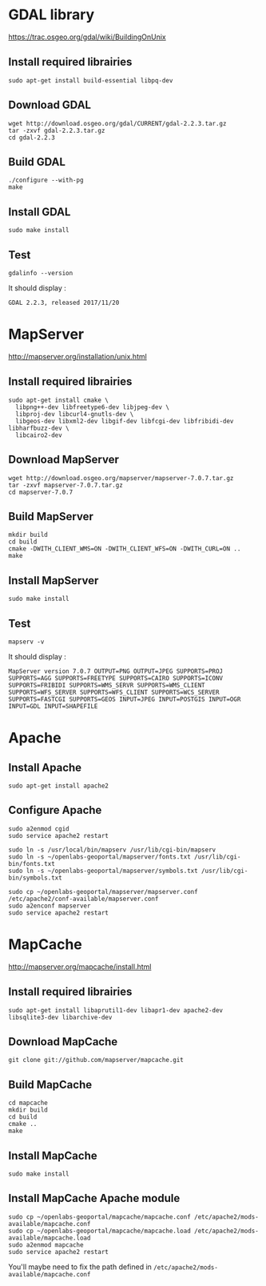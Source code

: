 # GDAL library

<https://trac.osgeo.org/gdal/wiki/BuildingOnUnix>

## Install required librairies

    sudo apt-get install build-essential libpq-dev

## Download GDAL

    wget http://download.osgeo.org/gdal/CURRENT/gdal-2.2.3.tar.gz
    tar -zxvf gdal-2.2.3.tar.gz
    cd gdal-2.2.3
    
## Build GDAL

    ./configure --with-pg
    make
    
## Install GDAL

    sudo make install
    
## Test

    gdalinfo --version
    
It should display :
    
    GDAL 2.2.3, released 2017/11/20

# MapServer

<http://mapserver.org/installation/unix.html>

## Install required librairies

    sudo apt-get install cmake \
      libpng++-dev libfreetype6-dev libjpeg-dev \
      libproj-dev libcurl4-gnutls-dev \
      libgeos-dev libxml2-dev libgif-dev libfcgi-dev libfribidi-dev libharfbuzz-dev \
      libcairo2-dev

## Download MapServer

    wget http://download.osgeo.org/mapserver/mapserver-7.0.7.tar.gz
    tar -zxvf mapserver-7.0.7.tar.gz
    cd mapserver-7.0.7
    
## Build MapServer

    mkdir build
    cd build
    cmake -DWITH_CLIENT_WMS=ON -DWITH_CLIENT_WFS=ON -DWITH_CURL=ON ..
    make

## Install MapServer

    sudo make install
    
## Test

    mapserv -v
    
It should display :

    MapServer version 7.0.7 OUTPUT=PNG OUTPUT=JPEG SUPPORTS=PROJ SUPPORTS=AGG SUPPORTS=FREETYPE SUPPORTS=CAIRO SUPPORTS=ICONV SUPPORTS=FRIBIDI SUPPORTS=WMS_SERVR SUPPORTS=WMS_CLIENT SUPPORTS=WFS_SERVER SUPPORTS=WFS_CLIENT SUPPORTS=WCS_SERVER SUPPORTS=FASTCGI SUPPORTS=GEOS INPUT=JPEG INPUT=POSTGIS INPUT=OGR INPUT=GDL INPUT=SHAPEFILE

# Apache

## Install Apache

    sudo apt-get install apache2
    
## Configure Apache

    sudo a2enmod cgid
    sudo service apache2 restart
    
    sudo ln -s /usr/local/bin/mapserv /usr/lib/cgi-bin/mapserv
    sudo ln -s ~/openlabs-geoportal/mapserver/fonts.txt /usr/lib/cgi-bin/fonts.txt
    sudo ln -s ~/openlabs-geoportal/mapserver/symbols.txt /usr/lib/cgi-bin/symbols.txt
    
    sudo cp ~/openlabs-geoportal/mapserver/mapserver.conf /etc/apache2/conf-available/mapserver.conf
    sudo a2enconf mapserver
    sudo service apache2 restart

# MapCache

<http://mapserver.org/mapcache/install.html>

## Install required librairies

    sudo apt-get install libaprutil1-dev libapr1-dev apache2-dev libsqlite3-dev libarchive-dev

## Download MapCache

    git clone git://github.com/mapserver/mapcache.git

## Build MapCache

    cd mapcache
    mkdir build
    cd build
    cmake ..
    make
    
## Install MapCache

    sudo make install

## Install MapCache Apache module

    sudo cp ~/openlabs-geoportal/mapcache/mapcache.conf /etc/apache2/mods-available/mapcache.conf
    sudo cp ~/openlabs-geoportal/mapcache/mapcache.load /etc/apache2/mods-available/mapcache.load
    sudo a2enmod mapcache
    sudo service apache2 restart
    
You'll maybe need to fix the path defined in `/etc/apache2/mods-available/mapcache.conf`
